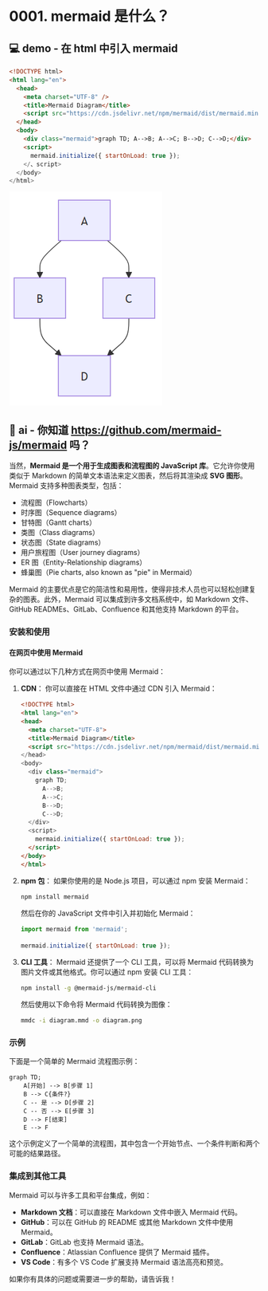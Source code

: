 # 0001. mermaid 是什么？

## 💻 demo - 在 html 中引入 mermaid

```html
<!DOCTYPE html>
<html lang="en">
  <head>
    <meta charset="UTF-8" />
    <title>Mermaid Diagram</title>
    <script src="https://cdn.jsdelivr.net/npm/mermaid/dist/mermaid.min.js"></script>
  </head>
  <body>
    <div class="mermaid">graph TD; A-->B; A-->C; B-->D; C-->D;</div>
    <script>
      mermaid.initialize({ startOnLoad: true });
    </、script>
  </body>
</html>
```

![](md-imgs/2024-10-11-17-52-40.png)

## 🤖 ai - 你知道 https://github.com/mermaid-js/mermaid 吗？


当然，**Mermaid 是一个用于生成图表和流程图的 JavaScript 库**。它允许你使用类似于 Markdown 的简单文本语法来定义图表，然后将其渲染成 **SVG 图形**。Mermaid 支持多种图表类型，包括：

- 流程图（Flowcharts）
- 时序图（Sequence diagrams）
- 甘特图（Gantt charts）
- 类图（Class diagrams）
- 状态图（State diagrams）
- 用户旅程图（User journey diagrams）
- ER 图（Entity-Relationship diagrams）
- 蜂巢图（Pie charts, also known as "pie" in Mermaid）

Mermaid 的主要优点是它的简洁性和易用性，使得非技术人员也可以轻松创建复杂的图表。此外，Mermaid 可以集成到许多文档系统中，如 Markdown 文件、GitHub READMEs、GitLab、Confluence 和其他支持 Markdown 的平台。

### 安装和使用

#### 在网页中使用 Mermaid

你可以通过以下几种方式在网页中使用 Mermaid：

1. **CDN**：
   你可以直接在 HTML 文件中通过 CDN 引入 Mermaid：

   ```html
   <!DOCTYPE html>
   <html lang="en">
   <head>
     <meta charset="UTF-8">
     <title>Mermaid Diagram</title>
     <script src="https://cdn.jsdelivr.net/npm/mermaid/dist/mermaid.min.js"></>
   </head>
   <body>
     <div class="mermaid">
       graph TD;
         A-->B;
         A-->C;
         B-->D;
         C-->D;
     </div>
     <script>
       mermaid.initialize({ startOnLoad: true });
     </script>
   </body>
   </html>
   ```

2. **npm 包**：
   如果你使用的是 Node.js 项目，可以通过 npm 安装 Mermaid：

   ```sh
   npm install mermaid
   ```

   然后在你的 JavaScript 文件中引入并初始化 Mermaid：

   ```javascript
   import mermaid from 'mermaid';

   mermaid.initialize({ startOnLoad: true });
   ```

3. **CLI 工具**：
   Mermaid 还提供了一个 CLI 工具，可以将 Mermaid 代码转换为图片文件或其他格式。你可以通过 npm 安装 CLI 工具：

   ```sh
   npm install -g @mermaid-js/mermaid-cli
   ```

   然后使用以下命令将 Mermaid 代码转换为图像：

   ```sh
   mmdc -i diagram.mmd -o diagram.png
   ```

### 示例

下面是一个简单的 Mermaid 流程图示例：

```mermaid
graph TD;
    A[开始] --> B[步骤 1]
    B --> C{条件?}
    C -- 是 --> D[步骤 2]
    C -- 否 --> E[步骤 3]
    D --> F[结束]
    E --> F
```

这个示例定义了一个简单的流程图，其中包含一个开始节点、一个条件判断和两个可能的结果路径。

### 集成到其他工具

Mermaid 可以与许多工具和平台集成，例如：

- **Markdown 文档**：可以直接在 Markdown 文件中嵌入 Mermaid 代码。
- **GitHub**：可以在 GitHub 的 README 或其他 Markdown 文件中使用 Mermaid。
- **GitLab**：GitLab 也支持 Mermaid 语法。
- **Confluence**：Atlassian Confluence 提供了 Mermaid 插件。
- **VS Code**：有多个 VS Code 扩展支持 Mermaid 语法高亮和预览。

如果你有具体的问题或需要进一步的帮助，请告诉我！